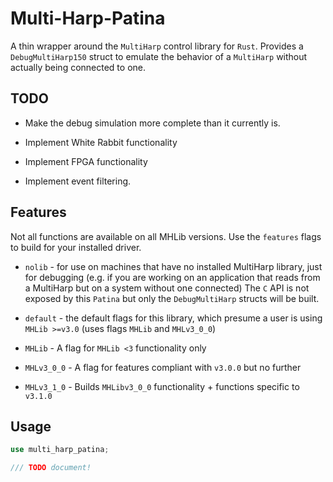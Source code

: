 # Multi-Harp-Patina

A thin wrapper around the `MultiHarp` control library
for `Rust`. Provides a `DebugMultiHarp150` struct to
emulate the behavior of a `MultiHarp` without actually
being connected to one.

TODO
-----

- Make the debug simulation
more complete than it currently is.

- Implement White Rabbit functionality

- Implement FPGA functionality

- Implement event filtering.

## Features

Not all functions are available on all MHLib versions.
Use the `features` flags to build for your installed driver.

* `nolib` - for use on machines that have no installed MultiHarp library,
just for debugging (e.g. if you are working on an application that reads from
a MultiHarp but on a system without one connected) The `C` API is not exposed
by this `Patina` but only the `DebugMultiHarp` structs will be built.

* `default` - the default flags for this library, which presume a user is
using `MHLib >=v3.0` (uses flags `MHLib` and `MHLv3_0_0`)

* `MHLib` - A flag for `MHLib <3` functionality only

* `MHLv3_0_0` - A flag for features compliant with `v3.0.0` but no further

* `MHLv3_1_0` - Builds `MHLibv3_0_0` functionality + functions specific to `v3.1.0`

## Usage

```rust
use multi_harp_patina;

/// TODO document!

```